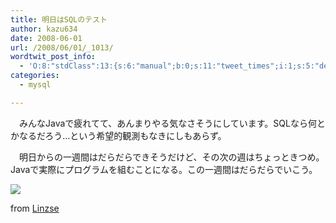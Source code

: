 ```yaml
---
title: 明日はSQLのテスト
author: kazu634
date: 2008-06-01
url: /2008/06/01/_1013/
wordtwit_post_info:
  - 'O:8:"stdClass":13:{s:6:"manual";b:0;s:11:"tweet_times";i:1;s:5:"delay";i:0;s:7:"enabled";i:1;s:10:"separation";s:2:"60";s:7:"version";s:3:"3.7";s:14:"tweet_template";b:0;s:6:"status";i:2;s:6:"result";a:0:{}s:13:"tweet_counter";i:2;s:13:"tweet_log_ids";a:1:{i:0;i:4059;}s:9:"hash_tags";a:0:{}s:8:"accounts";a:1:{i:0;s:7:"kazu634";}}'
categories:
  - mysql

---
```

<div class="section">
<p>
    　みんなJavaで疲れてて、あんまりやる気なさそうにしています。SQLなら何とかなるだろう…という希望的観測もなきにしもあらず。
</p>
  
<p>
    　明日からの一週間はだらだらできそうだけど、その次の週はちょっときつめ。Javaで実際にプログラムを組むことになる。この一週間はだらだらでいこう。
</p>
  
<p>
<center>
</center>
</p>
  
<p>
<a href="http://flickr.com/photos/21969117@N02/2540590639/" onclick="__gaTracker('send', 'event', 'outbound-article', 'http://flickr.com/photos/21969117@N02/2540590639/', '');" title="Kelly."><img src="http://farm4.static.flickr.com/3016/2540590639_5c89702c7d_m.jpg" /></a>
</p>
  
<p>
    from <a href="http://flickr.com/people/21969117@N02/" onclick="__gaTracker('send', 'event', 'outbound-article', 'http://flickr.com/people/21969117@N02/', 'Linzse');">Linzse</a>
</p></p>
</div>